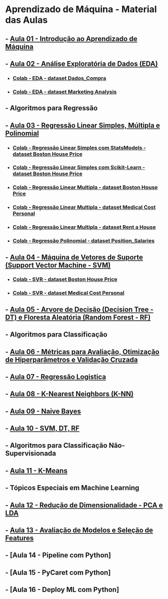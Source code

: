# Aprendizado de Máquina - Material das Aulas

## - [Aula 01 - Introdução ao Aprendizado de Máquina](https://github.com/gustavowillam/ML/blob/main/slides/01-ML-Introducao%20ao%20Aprendizado%20de%20Maquina.pdf)

## - [Aula 02 - Análise Exploratória de Dados (EDA)](https://github.com/gustavowillam/ML/blob/main/slides/02-ML-Analise%20Exploratoria%20de%20Dados.pdf)

* ### [Colab - EDA - dataset Dados_Compra](https://colab.research.google.com/drive/1TDwqEw1rBFhJSqYwSxfH_Alv0_oqPsVg?usp=sharing)

* ### [Colab - EDA - dataset Marketing Analysis](https://colab.research.google.com/drive/1xpmAQGvoix1oHsyNSh_ShIuUQzICQIbA?usp=sharing)

## - Algoritmos para Regressão

## - [Aula 03 - Regressão Linear Simples, Múltipla e Polinomial](https://github.com/gustavowillam/ML/blob/main/slides/03-ML-Modelos%20de%20Regressao%20e%20Metricas%20para%20Avaliacao.pdf)

* ### [Colab - Regressão Linear Simples com StatsModels - dataset Boston House Price](https://colab.research.google.com/drive/1kc6B6RxkDaRg9x1_jCfxPontFJvWxM1D?usp=sharing)

* ### [Colab - Regressão Linear Simples com Scikit-Learn - dataset Boston House Price](https://colab.research.google.com/drive/18__5xBIvWFY6hyh4T0lO7U0mSOgmGdRQ?usp=sharing)

* ### [Colab - Regressão Linear Multipla - dataset Boston House Price](https://colab.research.google.com/drive/1WmJtlfk2mnWi43O5Ciedzd8r0pFg0DfT?usp=sharing)
* ### [Colab - Regressão Linear Multipla - dataset Medical Cost Personal](https://colab.research.google.com/drive/1ZMbVo2dvcJQfzCiOzufGoIhyx6vD-Avx?usp=sharing)

* ### [Colab - Regressão Linear Multipla - dataset Rent a House](https://colab.research.google.com/drive/1Czf-xWLu1FQfCXFrBrkoR8xe6fFV1SHp?usp=sharing)

* ### [Colab - Regressão Polinomial - dataset Position_Salaries](https://colab.research.google.com/drive/1wNckyEQEdCfnFjBMgj5R68mdkOnDTidT?usp=sharing)


## - [Aula 04 - Máquina de Vetores de Suporte (Support Vector Machine - SVM)](https://github.com/gustavowillam/ML/blob/main/slides/04-ML-Support%20Vector%20Machine-SVR.pdf)

* ### [Colab - SVR - dataset Boston House Price](https://colab.research.google.com/drive/1xWE13pgEVhB2pEf3Tvvo01oPKr4--b6z?usp=sharing)
* ### [Colab - SVR - dataset Medical Cost Personal](https://colab.research.google.com/drive/1T5XNRIbnFKxf1X6BOo2gj4vcGglNXimb?usp=sharing)


## - [Aula 05 - Arvore de Decisão (Decision Tree - DT) e Floresta Aleatória (Random Forest - RF)](https://github.com/gustavowillam/ML/blob/main/slides/05-ML-Decision%20Tree%20and%20Random%20Forest.pdf)

## - Algoritmos para Classificação

## - [Aula 06 - Métricas para Avaliação, Otimização de Hiperparâmetros e Validação Cruzada](https://github.com/gustavowillam/ML/blob/main/slides/06-ML-Metricas%20para%20Avaliacao-Otimizacao%20de%20Parametros.pdf)

## - [Aula 07 - Regressão Logistica](https://github.com/gustavowillam/ML/blob/main/slides/07-ML-Logistic%20Regression.pdf)

## - [Aula 08 - K-Nearest Neighbors (K-NN)](https://github.com/gustavowillam/ML/blob/main/slides/08-ML-K-Nearest%20Neighbors%20K-NN.pdf)

## - [Aula 09 - Naive Bayes](https://github.com/gustavowillam/ML/blob/main/slides/09-ML-Naive%20Bayes.pdf)

## - [Aula 10 - SVM, DT, RF](https://github.com/gustavowillam/ML/blob/main/slides/10-ML-Support%20Vector%20Machine-SVC.pdf)

## - Algoritmos para Classificação Não-Supervisionada

## - [Aula 11 - K-Means](https://github.com/gustavowillam/ML/blob/main/slides/11-ML-Classificacao%20Nao%20Supervisionada-K%20Means.pdf)

## - Tópicos Especiais em Machine Learning 

## - [Aula 12 - Redução de Dimensionalidade - PCA e LDA](https://github.com/gustavowillam/ML/blob/main/slides/12-ML-Reducao%20de%20Dimensionalidade-PCA%20e%20LDA.pdf)

## - [Aula 13 - Avaliação de Modelos e Seleção de Features](https://github.com/gustavowillam/ML/blob/main/slides/13-ML-Selecao%20de%20Variaveis.pdf)

## - [Aula 14 - Pipeline com Python]

## - [Aula 15 - PyCaret com Python]

## - [Aula 16 - Deploy ML com Python]
